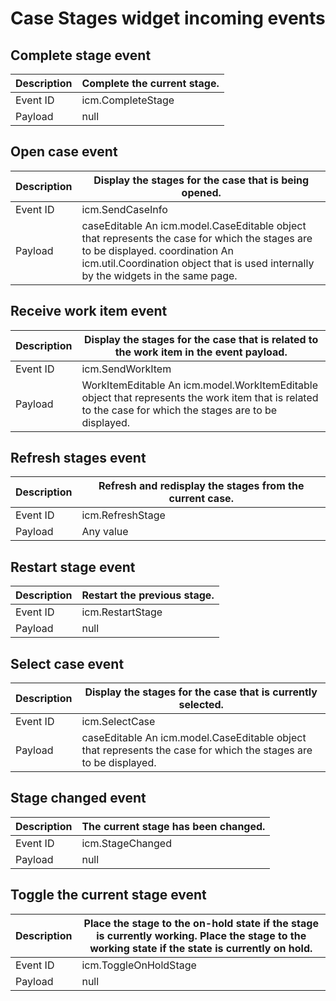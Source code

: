 # Case Stages widget incoming events

## Complete stage event

| Description   | Complete the current stage.   |
|---------------|-------------------------------|
| Event ID      | icm.CompleteStage             |
| Payload       | null                          |

## Open case event

| Description   | Display the stages for the case that is being opened.                                                                                                                                                                  |
|---------------|------------------------------------------------------------------------------------------------------------------------------------------------------------------------------------------------------------------------|
| Event ID      | icm.SendCaseInfo                                                                                                                                                                                                       |
| Payload       | caseEditable An icm.model.CaseEditable object that represents the case for which the stages are to be displayed. coordination An icm.util.Coordination object that is used internally by the widgets in the same page. |

## Receive work item event

| Description   | Display the stages for the case that is related to the work item in the event payload.                                                                    |
|---------------|-----------------------------------------------------------------------------------------------------------------------------------------------------------|
| Event ID      | icm.SendWorkItem                                                                                                                                          |
| Payload       | WorkItemEditable An icm.model.WorkItemEditable object that represents the work item that is related to the case for which the stages are to be displayed. |

## Refresh stages event

| Description   | Refresh and redisplay the stages from the current case.   |
|---------------|-----------------------------------------------------------|
| Event ID      | icm.RefreshStage                                          |
| Payload       | Any value                                                 |

## Restart stage event

| Description   | Restart the previous stage.   |
|---------------|-------------------------------|
| Event ID      | icm.RestartStage              |
| Payload       | null                          |

## Select case event

| Description   | Display the stages for the case that is currently selected.                                                      |
|---------------|------------------------------------------------------------------------------------------------------------------|
| Event ID      | icm.SelectCase                                                                                                   |
| Payload       | caseEditable An icm.model.CaseEditable object that represents the case for which the stages are to be displayed. |

## Stage changed event

| Description   | The current stage has been changed.   |
|---------------|---------------------------------------|
| Event ID      | icm.StageChanged                      |
| Payload       | null                                  |

## Toggle the current stage event

| Description   | Place the stage to the on-hold state if the stage is currently working. Place the stage to the working state if the state is currently on hold.   |
|---------------|---------------------------------------------------------------------------------------------------------------------------------------------------|
| Event ID      | icm.ToggleOnHoldStage                                                                                                                             |
| Payload       | null                                                                                                                                              |